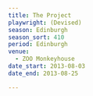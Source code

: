 ```yaml
---
title: The Project
playwright: (Devised)
season: Edinburgh
season_sort: 410
period: Edinburgh
venue:
  - ZOO Monkeyhouse
date_start: 2013-08-03
date_end: 2013-08-25

---
```

